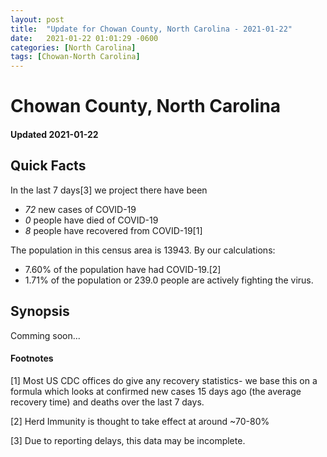 ```yaml
---
layout: post
title:  "Update for Chowan County, North Carolina - 2021-01-22"
date:   2021-01-22 01:01:29 -0600
categories: [North Carolina]
tags: [Chowan-North Carolina]
---
```


# Chowan County, North Carolina
#### Updated 2021-01-22

## Quick Facts

In the last 7 days[3] we project there have been
- *72* new cases of COVID-19
- *0* people have died of COVID-19
- *8* people have recovered from COVID-19[1]

The population in this census area is 13943. By our calculations:
- 7.60% of the population have had COVID-19.[2]
- 1.71% of the population or 239.0 people are actively fighting the virus.

## Synopsis

Comming soon...


#### Footnotes

[1] Most US CDC offices do give any recovery statistics- we base this on a formula which looks at confirmed new cases
15 days ago (the average recovery time) and deaths over the last 7 days.

[2] Herd Immunity is thought to take effect at around ~70-80%

[3] Due to reporting delays, this data may be incomplete.
 
    